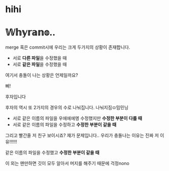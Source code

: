 # hihi


# 𝕎𝕙𝕪𝕣𝕒𝕟𝕠..

merge 혹은 commit시에 우리는 크게 두가지의 상황이 존재합니다.

- 서로 **다른 파일**을 수정했을 때
- 서로 **같은 파일**을 수정했을 때

여기서 충돌이 나는 상황은 언제일까요?

삐!

후자입니다

후자의 역시 또 2가지의 경우의 수로 나눠집니다.
나눠지짐ㅁ밈민닝
- 서로 같은 이름의 파일을 우에에에엥 수정했지만 **수정한 부분이 다를 때**
- 서로 같은 이름의 파일을 수정하고 **수정한 부분이 같을 때**

그리고 빨간줄 저 친구 보이시죠? 쟤가 문제입니다.. 우리가 충돌나는 이유는 진짜 저 이유!!!!!!

같은 이름의 파일을 수정했고 **수정한 부분이 같을 때**

이 외는 왠만하면 깃이 모두 알아서 머지를 해주기 때문에 걱정nono
